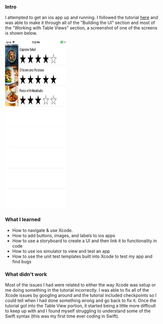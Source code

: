 ### Intro
I attempted to get an ios app up and running. I followed the tutorial [here](https://developer.apple.com/library/content/referencelibrary/GettingStarted/DevelopiOSAppsSwift/index.html#//apple_ref/doc/uid/TP40015214-CH2-SW1) and was able to make it through all of the "Building the UI" section and most of the "Working with Table Views" section, a screenshot of one of the screens is shown below.

<img src="image1.png" width="200" height="550">



### What I learned

* How to navigate & use Xcode.
* How to add buttons, images, and labels to ios apps
* How to use a storyboard to create a UI and then link it to functionality in code
* How to use ios simulator to view and test an app
* How to use the unit test templates built into Xcode to test my app and find bugs

### What didn't work
Most of the issues I had were related to either the way Xcode was setup or me doing something in the tutorial incorrectly. I was able to fix all of the Xcode issues by googling around and the tutorial included checkpoints so I could tell when I had done something wrong and go back to fix it. Once the tutorial got into the Table View portion, it started being a little more difficult to keep up with and I found myself struggling to understand some of the Swift syntax (this was my first time ever coding in Swift).
